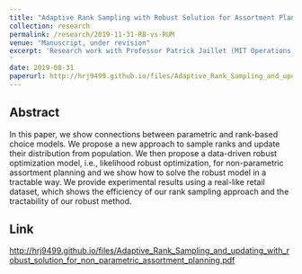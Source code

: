 ```yaml
---
title: "Adaptive Rank Sampling with Robust Solution for Assortment Planning"
collection: research
permalink: /research/2019-11-31-RB-vs-RUM
venue: "Manuscript, under revision"
excerpt: 'Research work with Professor Patrick Jaillet (MIT Operations Research Center) and Dr. Mai Anh (Singapore-MIT Alliance). In this paper, we show connections between parametric and rank-based choice models. We propose a new approach to sample ranks and update their distribution from population. We then propose a data-driven robust optimization model, i.e., likelihood robust optimization, for non-parametric assortment planning and we show how to solve the robust model in a tractable way. We provide experimental results using a real-like retail dataset, which shows the efficiency of our rank sampling approach and the tractability of our robust method.
'
date: 2019-08-31
paperurl: http://hrj9499.github.io/files/Adaptive_Rank_Sampling_and_updating_with_robust_solution_for_non_parametric_assortment_planning.pdf
---
```


## Abstract
In this paper, we show connections between parametric and rank-based choice models. We propose a new approach to sample ranks and update their distribution from population. We then propose a data-driven robust optimization model, i.e., likelihood robust optimization, for non-parametric assortment planning and we show how to solve the robust model in a tractable way. We provide experimental results using a real-like retail dataset, which shows the efficiency of our rank sampling approach and the tractability of our robust method.

## Link
http://hrj9499.github.io/files/Adaptive_Rank_Sampling_and_updating_with_robust_solution_for_non_parametric_assortment_planning.pdf
